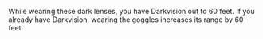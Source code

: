 While wearing these dark lenses, you have Darkvision out to 60 feet. If you already have Darkvision, wearing the goggles increases its range by 60 feet.